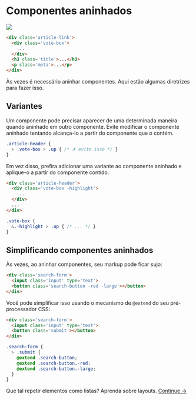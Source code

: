 # Componentes aninhados

![](images/component-nesting.png)

```html
<div class='article-link'>
  <div class='vote-box'>
    ...
  </div>
  <h3 class='title'>...</h3>
  <p class='meta'>...</p>
</div>
```

Às vezes é necessário aninhar componentes. Aqui estão algumas diretrizes para fazer isso.

## Variantes
Um componente pode precisar aparecer de uma determinada maneira quando aninhado em outro componente. Evite modificar o componente aninhado tentando alcança-lo a partir do componente que o contém.

```scss
.article-header {
  > .vote-box > .up { /* ✗ evite isso */ }
}
```

Em vez disso, prefira adicionar uma variante ao componente aninhado e aplique-o a partir do componente contido.

```html
<div class='article-header'>
  <div class='vote-box -highlight'>
    ...
  </div>
  ...
</div>
```

```scss
.vote-box {
  &.-highlight > .up { /* ... */ }
}
```

## Simplificando componentes aninhados

Às vezes, ao aninhar componentes, seu markup pode ficar sujo:

```html
<div class='search-form'>
  <input class='input' type='text'>
  <button class='search-button -red -large'></button>
</div>
```

Você pode simplificar isso usando o mecanismo de `@extend` do seu pré-processador CSS:

```html
<div class='search-form'>
  <input class='input' type='text'>
  <button class='submit'></button>
</div>
```

```scss
.search-form {
  > .submit {
    @extend .search-button;
    @extend .search-button.-red;
    @extend .search-button.-large;
  }
}
```

Que tal repetir elementos como listas? Aprenda sobre layouts.
[Continue →](layouts.md)
<!-- {p:.pull-box} -->
